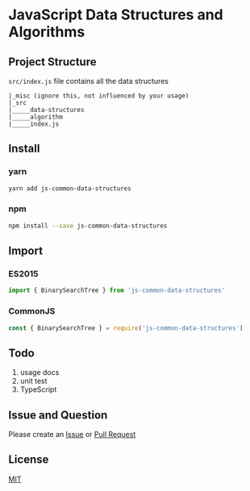 # JavaScript Data Structures and Algorithms

## Project Structure
`src/index.js` file contains all the data structures 

```
|_misc (ignore this, not influenced by your usage)
|_src 
|_____data-structures
|_____algorithm
|_____index.js
```

## Install

### yarn

```bash
yarn add js-common-data-structures
```

### npm

```bash
npm install --save js-common-data-structures
```

## Import

### ES2015

```javascript
import { BinarySearchTree } from 'js-common-data-structures'
```

### CommonJS

```javascript
const { BinarySearchTree } = require('js-common-data-structures')
```

## Todo
1. usage docs
2. unit test
3. TypeScript

## Issue and Question

Please create an [Issue](https://github.com/Sunny-Kid/Algorithm/issues) or [Pull Request](https://github.com/Sunny-Kid/Algorithm/pulls) 

## License
[MIT](https://github.com/Sunny-Kid/Algorithm/blob/master/LICENSE)